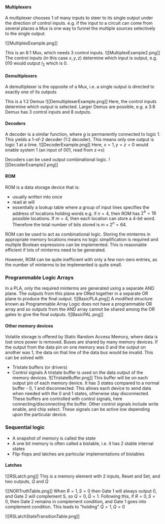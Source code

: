 #### Multiplexers
A multiplexer chooses 1 of many inputs to steer to its single output under the direction of control inputs. e.g. if the input to a circuit can come from several places a Mux is one way to funnel the multiple sources selectively to the single output.

![[MultiplexExample.png]]

This is an 8:1 Mux, which needs 3 control inputs.
![[MultiplexExample2.png]]
The control inputs (in this case $x, y,z$) determine which input is output, e.g. $010$ would output $I_{2}$ which is 0.

#### Demultiplexers
A demultiplexer is the opposite of a Mux, i.e. a single output is directed to exactly one of its outputs

This is a 1:2 Demux
![[DemultiplexerExample.png]]
Here, the control inputs determine which output is selected.
Larger Demux are possible, e.g. a 3:8 Demux has 3 control inputs and 8 outputs.

#### Decoders
A decoder is a similar function, where $g$ is permanently connected to logic 1. This yields a 1-of-2 decoder (1:2 decoder). This means only one output is logic 1 at a time.
![[DecoderExample.png]]
Here, $x=1, y=z=0$ would enable system 1 (an input of $001$, read from z->x)

Decoders can be used output combinational logic.
![[DecoderExample2.png]]
#### ROM
ROM is a data storage device that is:
- usually written into once
- read at will
- essentially a lookup table where a group of input lines specifies the address of locations holding words
e.g. if $n=4$, then ROM has $2^4=16$ possible locations. If $m=4$, then each location can store a 4-bit word. Therefore the total number of bits stored is $m\times2^n=64$.

ROM can be used to act as combinational logic. Storing the minterms in appropriate memory locations means no logic simplification is required and multiple Boolean expressions can be implemented. This is reasonable efficient if lots of minterms need to be generated.

However, ROM can be quite inefficient with only a few non-zero entries, as the number of minterms to be implemented is quite small.

### Programmable Logic Arrays
In a PLA, only the required minterms are generated using a separate AND plane. The outputs from this plane are ORed together in a separate OR plane to produce the final output.
![[BasicPLA.png]]
A modified structure known as Programmable Array Logic does not have a programmable OR array and so outputs from the AND array cannot be shared among the OR gates to give the final outputs.
![[BasicPAL.png]]

#### Other memory devices
Volatile storage is offered by Static Random Access Memory, where data is lost once power is removed.
Buses are shared by many memory devices. If the output from the data pin on one memory was 0 and the output on another was 1, the data on that line of the data bus would be invalid.
This can be solved with
- Tristate buffers (or drivers)
- Control signals
A tristate buffer is used on the data output of the memory devices.
![[TristateBuffer.png]]
This buffer will be on each output pin of each memory device. It has 3 states compared to a normal buffer - 0, 1 and disconnected. This allows each device to send data when needed with the 0 and 1 states, otherwise stay disconnected.
These buffers are controlled with control signals, here connecting/disconnecting the buffer.
Other control signals include write enable, and chip select. These signals can be active low depending upon the particular device.

### Sequential logic
- A snapshot of memory is called the state
- A one bit memory is often called a bistable, i.e. it has 2 stable internal states
- Flip-flops and latches are particular implementations of bistables

#### Latches
![[RSLatch.png]]
This is a memory element with 2 inputs, Reset and Set, and two outputs, $Q$ and $\bar{Q}$


![[NORTruthTable.png]]
When $R=1, S=0$ then Gate 1 will always output 0, and Gate 2 will complement S, so $Q=0,\bar{Q}=1$.
Following this, if $R=0, S=0$, then Gate 2 remains in complement condition, and Gate 1 goes into complement condition. This leads to "holding" $\bar{Q}=1, Q=0$

![[RSLatchStateTransitionTable.png]]